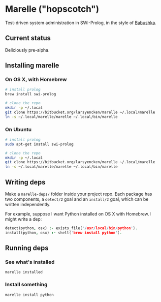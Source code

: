 # Marelle ("hopscotch")

Test-driven system administration in SWI-Prolog, in the style of [Babushka](https://github.com/babushka/babushka).

## Current status

Deliciously pre-alpha.

## Installing marelle

### On OS X, with Homebrew

```bash
# install prolog
brew install swi-prolog

# clone the repo
mkdir -p ~/.local
git clone https://bitbucket.org/larsyencken/marelle ~/.local/marelle
ln -s ~/.local/marelle/marelle ~/.local/bin/marelle
```

### On Ubuntu

```bash
# install prolog
sudo apt-get install swi-prolog

# clone the repo
mkdir -p ~/.local
git clone https://bitbucket.org/larsyencken/marelle ~/.local/marelle
ln -s ~/.local/marelle/marelle ~/.local/bin/marelle
```

## Writing deps

Make a `marelle-deps/` folder inside your project repo. Each package has two components, a `detect/2` goal and an `install/2` goal, which can be written independently.

For example, suppose I want Python installed on OS X with Homebrew. I might write a dep:

```prolog
detect(python, osx) :- exists_file('/usr/local/bin/python').
install(python, osx) :- shell('brew install python').
```

## Running deps

### See what's installed

`marelle installed`

### Install something

`marelle install python`
